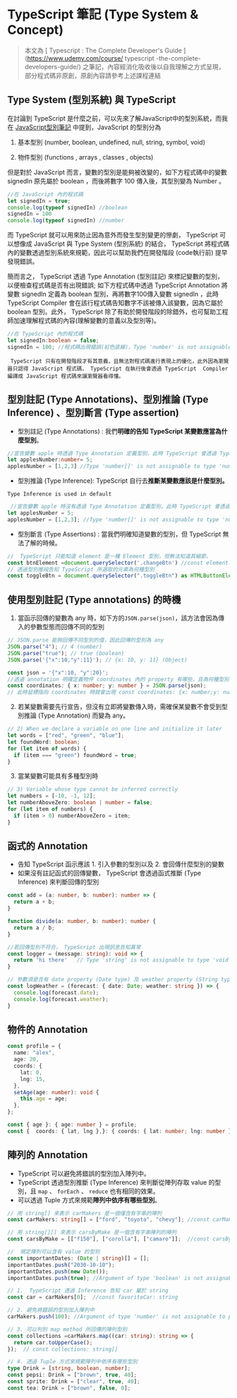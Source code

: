 #  TypeScript 筆記 (Type System & Concept)

> 本文為 [ Typescript : The Complete Developer's Guide ](https://www.udemy.com/course/ typescript -the-complete-developers-guide/) 之筆記，內容經消化吸收後以自我理解之方式呈現，部分程式碼非原創，原創內容請參考上述課程連結

## Type System (型別系統) 與  TypeScript 

在討論到  TypeScript  是什麼之前，可以先來了解JavaScript中的型別系統，而我在 [JavaScript型別筆記](https://github.com/ChiuWeiChung/notes-markdown/blob/main/js/KnowJs/KnowJs6.markdown) 中提到，JavaScript 的型別分為
1. 基本型別 (number, boolean, undefined, null, string, symbol, void) 

2. 物件型別 (functions , arrays , classes , objects) 

 但是對於 JavaScript 而言，變數的型別是能夠被改變的，如下方程式碼中的變數 signedIn 原先屬於 boolean ，而後將數字 100 傳入後，其型別變為 Number 。

```js
//在 JavaScript 內的程式碼
let signedIn = true;
console.log(typeof signedIn) //boolean
signedIn = 100
console.log(typeof signedIn) //number
```

而 TypeScript 就可以用來防止因為意外而發生型別變更的慘劇， TypeScript 可以想像成 JavaScript 與 Type System (型別系統) 的結合， TypeScript 將程式碼內的變數透過型別系統來規範，因此可以幫助我們在開發階段 (code執行前) 提早發現錯誤。

簡而言之， TypeScript 透過 Type Annotation (型別註記) 來標記變數的型別，以便檢查程式碼是否有出現錯誤; 如下方程式碼中透過 TypeScript Annotation 將變數 signedIn 定義為 boolean 型別，再將數字100傳入變數 signedIn ，此時 TypeScript Compiler 會在該行程式碼告知數字不該被傳入該變數，因為它屬於 boolean 型別。此外， TypeScript 除了有助於開發階段的除錯外，也可幫助工程師加速理解程式碼的內容(理解變數的意義以及型別等)。

```ts
//在 TypeScript 內的程式碼
let signedIn:boolean = false;
signedIn = 100; //程式碼出現錯誤(紅色底線)，Type 'number' is not assignable to type 'boolean'.
```

 ` TypeScript 只有在開發階段才有其意義，且無法對程式碼進行表現上的優化，此外因為瀏覽器只認得 JavaScript 程式碼， TypeScript 在執行後會透過 TypeScript  Compiler 編譯成 JavaScript 程式碼來讓瀏覽器看得懂。`

## 型別註記 (Type Annotations)、型別推論 (Type Inference) 、型別斷言 (Type assertion)

* 型別註記 (Type Annotations) : 我們**明確的告知 TypeScript 某變數應當為什麼型別**。
 

```ts
//宣告變數 apple 時透過 Type Annotation 定義型別，此時 TypeScript 會透過 Type Inference 將變數 apples 定義為 Number type
let applesNumber:number= 5;
applesNumber = [1,2,3] //Type 'number[]' is not assignable to type 'number'.
```

* 型別推論 (Type Inference):  TypeScript 自行去**推斷某變數應該是什麼型別。**

 `Type Inference is used in default`

```ts
 //宣告變數 apple 時沒有透過 Type Annotation 定義型別，此時 TypeScript 會透過 Type Inference將變數 apples 定義為 Number type
let applesNumber = 5;
applesNumber = [1,2,3]; //Type 'number[]' is not assignable to type 'number'.
 ```

 * 型別斷言 (Type Assertions) : 當我們明確知道變數的型別，但 TypeScript 無法了解的時候。
 

```ts
//  TypeScript 只能知道 element 是一種 Element 型別，但無法知道其細節，
const btnElement =document.querySelector('.changeBtn') //const element: Element
// 透過型別推段告知 TypeScript 所選取的元素為何種型別
const toggleBtn = document.querySelector(".toggleBtn") as HTMLButtonElement; //const toggleBtn: HTMLButtonElement
 ```

## 使用型別註記 (Type annotations) 的時機

1. 當函示回傳的變數為 any 時，如下方的`JSON.parse(json)`，該方法會因為傳入的參數型態而回傳不同的型別

```ts
// JSON.parse 能夠回傳不同型別的值，因此回傳的型別為 any
JSON.parse("4"); // 4 (number)
JSON.parse("true"); // true (boolean)
JSON.parse('{"x":10,"y":11}'); // {x: 10, y: 11} (Object)

const json = '{"x":10, "y":20}';
//透過 annotation 明確定義物件 coordinates 內的 property 有哪些，且為何種型別
const coordinates: { x: number; y: number } = JSON.parse(json);
// 此時鼠標指向 coordinates 時就會出現 const coordinates: {x: number;y: number;}
```

2. 若某變數需要先行宣告，但沒有立即將變數傳入時，需確保某變數不會受到型別推論 (Type Annotation) 而變為 any。

```ts
// 2) When we declare a variable on one line and initialize it later
let words = ["red", "green", "blue"];
let foundWord: boolean;
for (let item of words) {
  if (item === "green") foundWord = true;
}
```

3. 當某變數可能具有多種型別時

```ts
// 3) Variable whose type cannot be inferred correctly
let numbers = [-10, -1, 12];
let numberAboveZero: boolean | number = false;
for (let item of numbers) {
  if (item > 0) numberAboveZero = item;
}
 ```

## 函式的 Annotation

* 告知 TypeScript 函示應該 1. 引入參數的型別以及 2. 會回傳什麼型別的變數
* 如果沒有註記函式的回傳變數， TypeScript 會透過函式推斷 (Type Inference) 來判斷回傳的型別

```ts
const add = (a: number, b: number): number => {
  return a + b;
}

function divide(a: number, b: number): number {
  return a / b;
}

//若回傳型別不符合， TypeScript 出現訊息告知異常
const logger = (message: string): void => {
  return 'hi there'   // Type 'string' is not assignable to type 'void'.
}

// 參數須是含有 date property (Date type) 及 weather property (String type) 的物件
const logWeather = (forecast: { date: Date; weather: string }) => {
  console.log(forecast.date);
  console.log(forecast.weather);
}
```

## 物件的 Annotation

```ts
const profile = {
  name: "alex",
  age: 20,
  coords: {
    lat: 0,
    lng: 15,
  },
  setAge(age: number): void {
    this.age = age;
  },
};

const { age }: { age: number } = profile;
const {  coords: { lat, lng },}: { coords: { lat: number; lng: number } } = profile;

```

## 陣列的 Annotation

*  TypeScript 可以避免將錯誤的型別加入陣列中。
*  TypeScript 透過型別推斷 (Type Inference) 來判斷從陣列存取 value 的型別，且 `map` 、 `forEach` 、 `reduce` 也有相同的效果。
* 可以透過 Tuple 方式來規範**陣列中依序有哪些型別**。

```ts
// 用 string[] 來表示 carMakers 是一個僅含有字串的陣列
const carMakers: string[] = ["ford", "toyota", "chevy"]; //const carMakers: string[]

// 用 string[][] 來表示 carsByMake 是一個含有字串陣列的陣列
const carsByMake = [["f150"], ["corolla"], ["camaro"]];  //const carsByMake: string[][] = [];

//  規定陣列可以含有 value 的型別
const importantDates: (Date | string)[] = [];
importantDates.push("2030-10-10");
importantDates.push(new Date());
importantDates.push(true); //Argument of type 'boolean' is not assignable to parameter of type 'string | Date'.

// 1.  TypeScript 透過 Inference 告知 car 屬於 string
const car = carMakers[0];  //const favoriteCar: string

// 2. 避免將錯誤的型別加入陣列中
carMakers.push(100); //Argument of type 'number' is not assignable to parameter of type 'string'.

// 3. 可以判別 map method 所回傳的陣列型別
const collections =carMakers.map((car: string): string => {
  return car.toUpperCase();
});  // const collections: string[]

// 4. 透過 Tuple 方式來規範陣列中依序有哪些型別
type Drink = [string, boolean, number];
const pepsi: Drink = ["brown", true, 40];
const sprite: Drink = ["clear", true, 40];
const tea: Drink = ["brown", false, 0];

```
